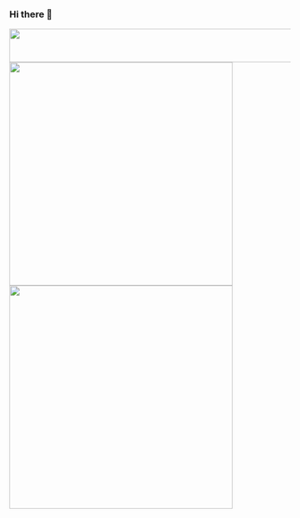 ### Hi there 👋

<img src = "https://media2.giphy.com/media/ko7twHhomhk8E/giphy.gif" width = "820px" height = "60px">

<center>
      <div>
           <td><img width="400px" align="left" src="https://github-readme-stats.vercel.app/api?username=kovkir&theme=algolia&show_icons=true&hide_border=true&count_private=true&layout=compact" /> </td>
           <td><img width="400px" align="left" src="https://github-readme-stats.vercel.app/api/top-langs/?username=kovkir&theme=algolia&count_private=true&hide=html&layout=compact" /> </td>
      </div>
</center>

<!--
**kovkir/kovkir** is a ✨ _special_ ✨ repository because its `README.md` (this file) appears on your GitHub profile.

Here are some ideas to get you started:

- 🔭 I’m currently working on ...
- 🌱 I’m currently learning ...
- 👯 I’m looking to collaborate on ...
- 🤔 I’m looking for help with ...
- 💬 Ask me about ...
- 📫 How to reach me: ...
- 😄 Pronouns: ...
- ⚡ Fun fact: ...
-->
